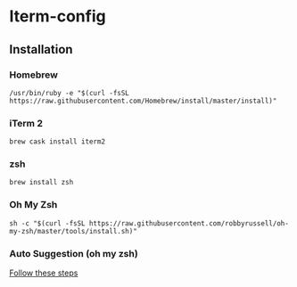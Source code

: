 # Iterm-config

## Installation

### Homebrew

```
/usr/bin/ruby -e "$(curl -fsSL https://raw.githubusercontent.com/Homebrew/install/master/install)"
```

### iTerm 2

```
brew cask install iterm2
```

### zsh

```
brew install zsh
```

### Oh My Zsh

```
sh -c "$(curl -fsSL https://raw.githubusercontent.com/robbyrussell/oh-my-zsh/master/tools/install.sh)"
```

### Auto Suggestion (oh my zsh)

[Follow these steps](https://github.com/zsh-users/zsh-autosuggestions/blob/master/INSTALL.md#oh-my-zsh)
